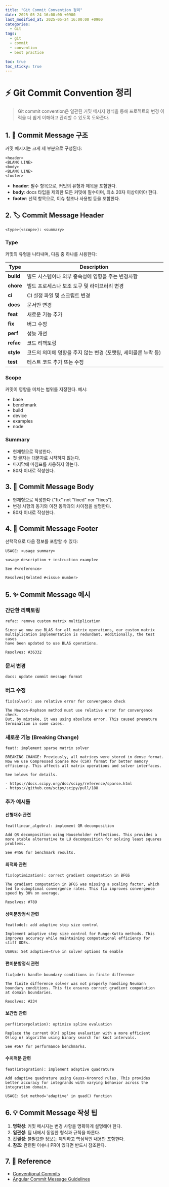 ```yaml
---
title: "Git Commit Convention 정리"
date: 2025-05-24 16:00:00 +0900
last_modified_at: 2025-05-24 16:00:00 +0900
categories:
  - Git
tags:
  - git
  - commit
  - convention
  - best practice

toc: true
toc_sticky: true
---
```


# ⚡ Git Commit Convention 정리

> Git commit convention은 일관된 커밋 메시지 형식을 통해 프로젝트의 변경 이력을 더 쉽게 이해하고 관리할 수 있도록 도와준다.

## 1. 📝 Commit Message 구조

커밋 메시지는 크게 세 부분으로 구성된다:

```
<header>
<BLANK LINE>
<body>
<BLANK LINE>
<footer>
```

- **header**: 필수 항목으로, 커밋의 유형과 제목을 포함한다.
- **body**: docs 타입을 제외한 모든 커밋에 필수이며, 최소 20자 이상이어야 한다.
- **footer**: 선택 항목으로, 이슈 참조나 사용법 등을 포함한다.

## 2. 🏷️ Commit Message Header

```
<type>(<scope>): <summary>
```

### Type

커밋의 유형을 나타내며, 다음 중 하나를 사용한다:

| Type | Description |
|------|-------------|
| **build** | 빌드 시스템이나 외부 종속성에 영향을 주는 변경사항 |
| **chore** | 빌드 프로세스나 보조 도구 및 라이브러리 변경 |
| **ci** | CI 설정 파일 및 스크립트 변경 |
| **docs** | 문서만 변경 |
| **feat** | 새로운 기능 추가 |
| **fix** | 버그 수정 |
| **perf** | 성능 개선 |
| **refac** | 코드 리팩토링 |
| **style** | 코드의 의미에 영향을 주지 않는 변경 (포맷팅, 세미콜론 누락 등) |
| **test** | 테스트 코드 추가 또는 수정 |

### Scope

커밋이 영향을 미치는 범위를 지정한다. 예시:
- base
- benchmark
- build
- device
- examples
- node

### Summary

- 현재형으로 작성한다.
- 첫 글자는 대문자로 시작하지 않는다.
- 마지막에 마침표를 사용하지 않는다.
- 80자 이내로 작성한다.

## 3. 📄 Commit Message Body

- 현재형으로 작성한다 ("fix" not "fixed" nor "fixes").
- 변경 사항의 동기와 이전 동작과의 차이점을 설명한다.
- 80자 이내로 작성한다.

## 4. 📌 Commit Message Footer

선택적으로 다음 정보를 포함할 수 있다:

```
USAGE: <usage summary>

<usage description + instruction example>

See #<reference>

Resolves|Related #<issue number>
```

## 5. ✨ Commit Message 예시

### 간단한 리팩토링
```
refac: remove custom matrix multiplication

Since we now use BLAS for all matrix operations, our custom matrix
multiplication implementation is redundant. Additionally, the test cases
have been updated to use BLAS operations.

Resolves: #36332
```

### 문서 변경
```
docs: update commit message format
```

### 버그 수정
```
fix(solver): use relative error for convergence check

The Newton-Raphson method must use relative error for convergence check.
But, by mistake, it was using absolute error. This caused premature
termination in some cases.
```

### 새로운 기능 (Breaking Change)
```
feat!: implement sparse matrix solver

BREAKING CHANGE: Previously, all matrices were stored in dense format.
Now we use Compressed Sparse Row (CSR) format for better memory
efficiency. This affects all matrix operations and solver interfaces.

See belows for details.

- https://docs.scipy.org/doc/scipy/reference/sparse.html
- https://github.com/scipy/scipy/pull/188
```

### 추가 예시들

#### 선형대수 관련
```
feat(linear_algebra): implement QR decomposition

Add QR decomposition using Householder reflections. This provides a
more stable alternative to LU decomposition for solving least squares
problems.

See #456 for benchmark results.
```

#### 최적화 관련
```
fix(optimization): correct gradient computation in BFGS

The gradient computation in BFGS was missing a scaling factor, which
led to suboptimal convergence rates. This fix improves convergence
speed by 30% on average.

Resolves: #789
```

#### 상미분방정식 관련
```
feat(ode): add adaptive step size control

Implement adaptive step size control for Runge-Kutta methods. This
improves accuracy while maintaining computational efficiency for
stiff ODEs.

USAGE: Set adaptive=true in solver options to enable
```

#### 편미분방정식 관련
```
fix(pde): handle boundary conditions in finite difference

The finite difference solver was not properly handling Neumann
boundary conditions. This fix ensures correct gradient computation
at domain boundaries.

Resolves: #234
```

#### 보간법 관련
```
perf(interpolation): optimize spline evaluation

Replace the current O(n) spline evaluation with a more efficient
O(log n) algorithm using binary search for knot intervals.

See #567 for performance benchmarks.
```

#### 수치적분 관련
```
feat(integration): implement adaptive quadrature

Add adaptive quadrature using Gauss-Kronrod rules. This provides
better accuracy for integrands with varying behavior across the
integration domain.

USAGE: Set method='adaptive' in quad() function
```

## 6. 💡 Commit Message 작성 팁

1. **명확성**: 커밋 메시지는 변경 사항을 명확하게 설명해야 한다.
2. **일관성**: 팀 내에서 동일한 형식과 규칙을 따른다.
3. **간결성**: 불필요한 정보는 제외하고 핵심적인 내용만 포함한다.
4. **참조**: 관련된 이슈나 PR이 있다면 반드시 참조한다.

## 7. 🔗 Reference

- [Conventional Commits](https://www.conventionalcommits.org/)
- [Angular Commit Message Guidelines](https://github.com/angular/angular/blob/main/CONTRIBUTING.md#commit)
